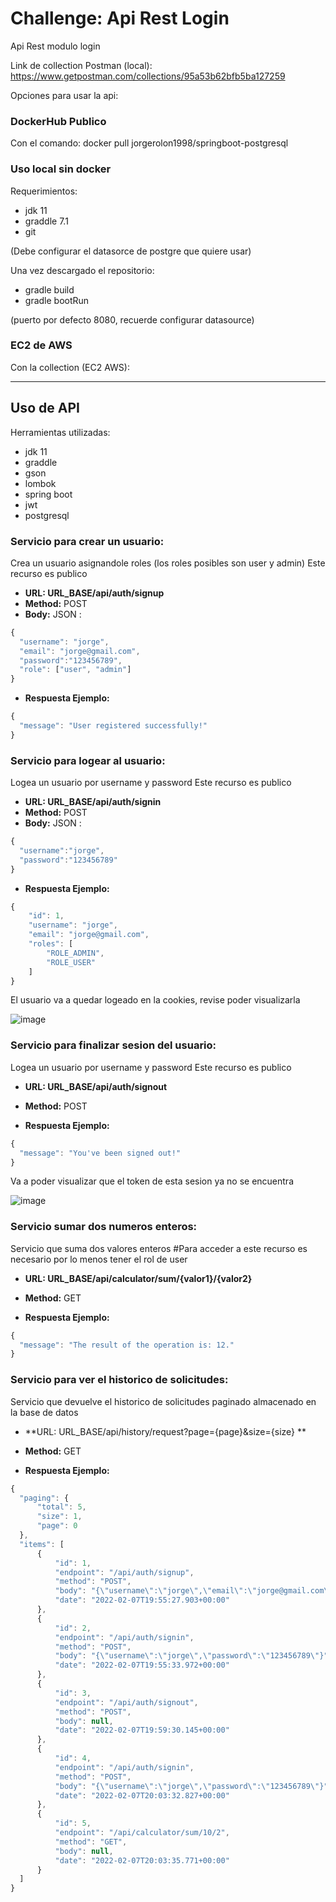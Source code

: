 ﻿# Challenge: Api Rest Login
 
 Api Rest modulo login 
 
 Link de collection Postman (local): https://www.getpostman.com/collections/95a53b62bfb5ba127259
  
 Opciones para usar la api:
 
 ### DockerHub Publico
 
 Con el comando: docker pull jorgerolon1998/springboot-postgresql
 
 ### Uso local sin docker
 
 Requerimientos:
 
 - jdk 11
 - graddle 7.1
 - git
 
 (Debe configurar el datasorce de postgre que quiere usar)
 
 Una vez descargado el repositorio:

 - gradle build
 - gradle bootRun 

(puerto por defecto 8080, recuerde configurar datasource)
  
  
 
 ### EC2 de AWS
 
 Con la collection (EC2 AWS):

_________________________________________________

 ## Uso de API

 Herramientas utilizadas:
 
 - jdk 11
 - graddle
 - gson
 - lombok
 - spring boot
 - jwt
 - postgresql

### Servicio para crear un usuario: 

Crea un usuario asignandole roles (los roles posibles son user y admin)
Este recurso es publico

- **URL: URL_BASE/api/auth/signup**
- **Method:** POST
- **Body:** JSON :
```javascript
{
  "username": "jorge",
  "email": "jorge@gmail.com",
  "password":"123456789",
  "role": ["user", "admin"]          
}
```
 - **Respuesta Ejemplo:** 
  
```javascript
{
  "message": "User registered successfully!"
}
```
### Servicio para logear al usuario: 

Logea un usuario por username y password
Este recurso es publico

- **URL: URL_BASE/api/auth/signin**
- **Method:** POST
- **Body:** JSON :
```javascript
{
  "username":"jorge",
  "password":"123456789"
}
```
 - **Respuesta Ejemplo:** 
  
```javascript
{
    "id": 1,
    "username": "jorge",
    "email": "jorge@gmail.com",
    "roles": [
        "ROLE_ADMIN",
        "ROLE_USER"
    ]
}
```
El usuario va a quedar logeado en la cookies, revise poder visualizarla

![image](https://user-images.githubusercontent.com/50910693/152861960-b46faa24-abb3-4342-afd8-4c2a43257ec0.png)

### Servicio para finalizar sesion del usuario: 

Logea un usuario por username y password
Este recurso es publico

- **URL: URL_BASE/api/auth/signout**
- **Method:** POST

 - **Respuesta Ejemplo:** 
  
```javascript
{
  "message": "You've been signed out!"
}
```
Va a poder visualizar que el token de esta sesion ya no se encuentra

![image](https://user-images.githubusercontent.com/50910693/152862574-c6a2ab4a-2442-4298-aa5d-2d8ced4a9cad.png)

### Servicio sumar dos numeros enteros: 

Servicio que suma dos valores enteros
#Para acceder a este recurso es necesario por lo menos tener el rol de user

- **URL: URL_BASE/api/calculator/sum/{valor1}/{valor2}**
- **Method:** GET

 - **Respuesta Ejemplo:** 
  
```javascript
{
  "message": "The result of the operation is: 12."
}
```
### Servicio para ver el historico de solicitudes: 

Servicio que devuelve el historico de solicitudes paginado almacenado en la base de datos

- **URL: URL_BASE/api/history/request?page={page}&size={size} **
- **Method:** GET

 - **Respuesta Ejemplo:** 
  
```javascript
{
  "paging": {
      "total": 5,
      "size": 1,
      "page": 0
  },
  "items": [
      {
          "id": 1,
          "endpoint": "/api/auth/signup",
          "method": "POST",
          "body": "{\"username\":\"jorge\",\"email\":\"jorge@gmail.com\",\"role\":[\"admin\",\"user\"],\"password\":\"123456789\"}",
          "date": "2022-02-07T19:55:27.903+00:00"
      },
      {
          "id": 2,
          "endpoint": "/api/auth/signin",
          "method": "POST",
          "body": "{\"username\":\"jorge\",\"password\":\"123456789\"}",
          "date": "2022-02-07T19:55:33.972+00:00"
      },
      {
          "id": 3,
          "endpoint": "/api/auth/signout",
          "method": "POST",
          "body": null,
          "date": "2022-02-07T19:59:30.145+00:00"
      },
      {
          "id": 4,
          "endpoint": "/api/auth/signin",
          "method": "POST",
          "body": "{\"username\":\"jorge\",\"password\":\"123456789\"}",
          "date": "2022-02-07T20:03:32.827+00:00"
      },
      {
          "id": 5,
          "endpoint": "/api/calculator/sum/10/2",
          "method": "GET",
          "body": null,
          "date": "2022-02-07T20:03:35.771+00:00"
      }
  ]
}
```

